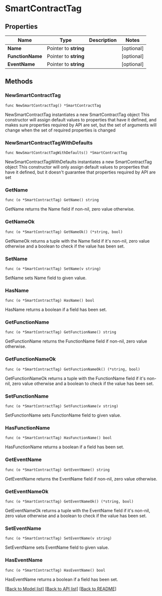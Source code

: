 # SmartContractTag

## Properties

Name | Type | Description | Notes
------------ | ------------- | ------------- | -------------
**Name** | Pointer to **string** |  | [optional] 
**FunctionName** | Pointer to **string** |  | [optional] 
**EventName** | Pointer to **string** |  | [optional] 

## Methods

### NewSmartContractTag

`func NewSmartContractTag() *SmartContractTag`

NewSmartContractTag instantiates a new SmartContractTag object
This constructor will assign default values to properties that have it defined,
and makes sure properties required by API are set, but the set of arguments
will change when the set of required properties is changed

### NewSmartContractTagWithDefaults

`func NewSmartContractTagWithDefaults() *SmartContractTag`

NewSmartContractTagWithDefaults instantiates a new SmartContractTag object
This constructor will only assign default values to properties that have it defined,
but it doesn't guarantee that properties required by API are set

### GetName

`func (o *SmartContractTag) GetName() string`

GetName returns the Name field if non-nil, zero value otherwise.

### GetNameOk

`func (o *SmartContractTag) GetNameOk() (*string, bool)`

GetNameOk returns a tuple with the Name field if it's non-nil, zero value otherwise
and a boolean to check if the value has been set.

### SetName

`func (o *SmartContractTag) SetName(v string)`

SetName sets Name field to given value.

### HasName

`func (o *SmartContractTag) HasName() bool`

HasName returns a boolean if a field has been set.

### GetFunctionName

`func (o *SmartContractTag) GetFunctionName() string`

GetFunctionName returns the FunctionName field if non-nil, zero value otherwise.

### GetFunctionNameOk

`func (o *SmartContractTag) GetFunctionNameOk() (*string, bool)`

GetFunctionNameOk returns a tuple with the FunctionName field if it's non-nil, zero value otherwise
and a boolean to check if the value has been set.

### SetFunctionName

`func (o *SmartContractTag) SetFunctionName(v string)`

SetFunctionName sets FunctionName field to given value.

### HasFunctionName

`func (o *SmartContractTag) HasFunctionName() bool`

HasFunctionName returns a boolean if a field has been set.

### GetEventName

`func (o *SmartContractTag) GetEventName() string`

GetEventName returns the EventName field if non-nil, zero value otherwise.

### GetEventNameOk

`func (o *SmartContractTag) GetEventNameOk() (*string, bool)`

GetEventNameOk returns a tuple with the EventName field if it's non-nil, zero value otherwise
and a boolean to check if the value has been set.

### SetEventName

`func (o *SmartContractTag) SetEventName(v string)`

SetEventName sets EventName field to given value.

### HasEventName

`func (o *SmartContractTag) HasEventName() bool`

HasEventName returns a boolean if a field has been set.


[[Back to Model list]](../README.md#documentation-for-models) [[Back to API list]](../README.md#documentation-for-api-endpoints) [[Back to README]](../README.md)


